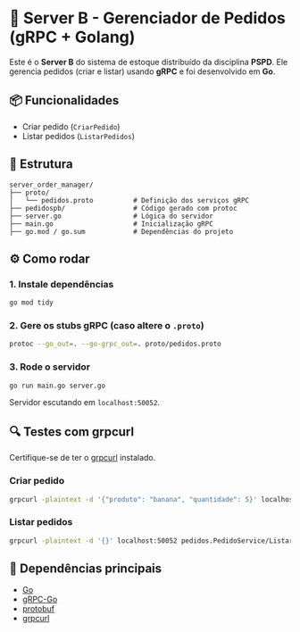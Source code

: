 # 🧾 Server B - Gerenciador de Pedidos (gRPC + Golang)

Este é o **Server B** do sistema de estoque distribuído da disciplina **PSPD**. Ele gerencia pedidos (criar e listar) usando **gRPC** e foi desenvolvido em **Go**.

## 📦 Funcionalidades

- Criar pedido (`CriarPedido`)
- Listar pedidos (`ListarPedidos`)

## 📁 Estrutura

```
server_order_manager/
├── proto/
│   └── pedidos.proto          # Definição dos serviços gRPC
├── pedidospb/                 # Código gerado com protoc
├── server.go                  # Lógica do servidor
├── main.go                    # Inicialização gRPC
├── go.mod / go.sum            # Dependências do projeto
```

## ⚙️ Como rodar

### 1. Instale dependências

```bash
go mod tidy
```

### 2. Gere os stubs gRPC (caso altere o `.proto`)

```bash
protoc --go_out=. --go-grpc_out=. proto/pedidos.proto
```

### 3. Rode o servidor

```bash
go run main.go server.go
```

Servidor escutando em `localhost:50052`.

## 🔍 Testes com grpcurl

Certifique-se de ter o [grpcurl](https://github.com/fullstorydev/grpcurl) instalado.

### Criar pedido

```bash
grpcurl -plaintext -d '{"produto": "banana", "quantidade": 5}' localhost:50052 pedidos.PedidoService/CriarPedido
```

### Listar pedidos

```bash
grpcurl -plaintext -d '{}' localhost:50052 pedidos.PedidoService/ListarPedidos
```

## 🔧 Dependências principais

- [Go](https://golang.org/)
- [gRPC-Go](https://github.com/grpc/grpc-go)
- [protobuf](https://developers.google.com/protocol-buffers)
- [grpcurl](https://github.com/fullstorydev/grpcurl)

